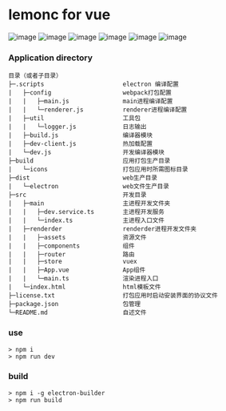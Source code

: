 # lemonc for vue
![image](https://img.shields.io/badge/electron-^4.0.1-blue.svg)
![image](https://img.shields.io/badge/vue-^2.5.21-blue.svg)
![image](https://img.shields.io/badge/webpack-^4.28.3-blue.svg)
![image](https://img.shields.io/badge/less-^3.9.0-blue.svg)
![image](https://img.shields.io/badge/eslint-^5.11.1-blue.svg)
![image](https://img.shields.io/badge/typescript-^3.2.2-blue.svg)

### Application directory

```
目录（或者子目录）
├─.scripts                      electron 编译配置
|   ├─config                    webpack打包配置
|   |   ├─main.js               main进程编译配置
|   |   └─renderer.js           renderer进程编译配置
|   ├─util                      工具包
|   |   └─logger.js             日志输出
|   ├─build.js                  编译器模块
|   ├─dev-client.js             热加载配置
|   └─dev.js                    开发编译器模块
├─build                         应用打包生产目录
|   └─icons                     打包应用时所需图标目录
├─dist                          web生产目录
|   └─electron                  web文件生产目录
├─src                           开发目录
|   ├─main                      主进程开发文件夹
|   |   ├─dev.service.ts        主进程开发服务
|   |   └─index.ts              主进程入口文件
|   ├─renderder                 renderder进程开发文件夹
|   |   ├─assets                资源文件
|   |   ├─components            组件
|   |   ├─router                路由
|   |   ├─store                 vuex
|   |   ├─App.vue               App组件
|   |   └─main.ts               渲染进程入口
|   └─index.html                html模板文件
├─license.txt                   打包应用时启动安装界面的协议文件
├─package.json                  包管理
└─README.md                     自述文件
```

### use 

```shell
> npm i
> npm run dev
```

### build

```shell
> npm i -g electron-builder
> npm run build
```

